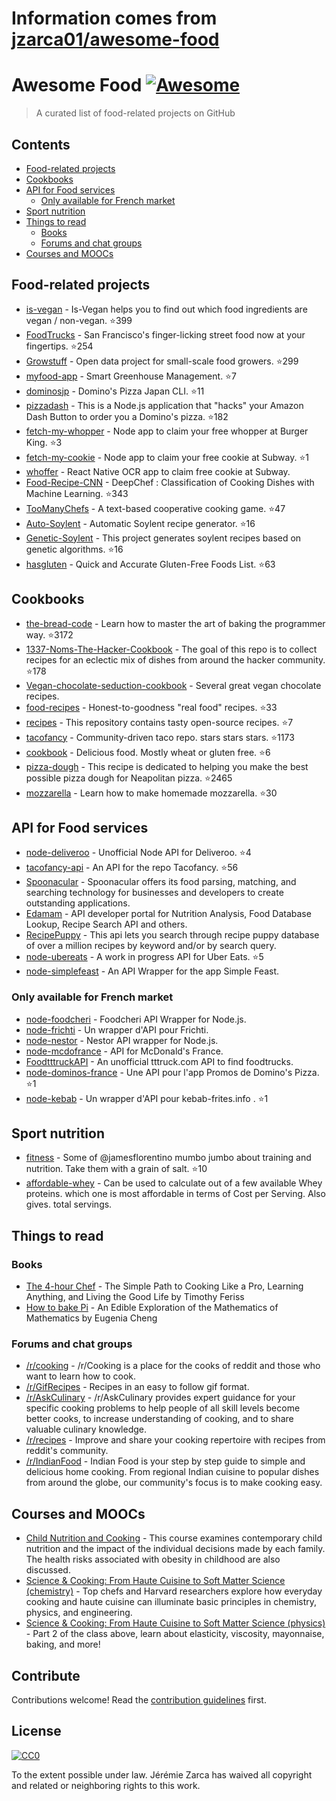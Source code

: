 # Information comes from [jzarca01/awesome-food](https://github.com/jzarca01/awesome-food)
# Awesome Food [![Awesome](https://awesome.re/badge.svg)](https://awesome.re)

> A curated list of food-related projects on GitHub

## Contents

- [Food-related projects](#food-related-projects)
- [Cookbooks](#cookbooks)
- [API for Food services](#api-for-food-services)
  - [Only available for French market](#only-available-for-french-market)
- [Sport nutrition](#sport-nutrition)
- [Things to read](#things-to-read)
  - [Books](#books)
  - [Forums and chat groups](#forums-and-chat-groups)
- [Courses and MOOCs](#courses-and-moocs)

## Food-related projects

- [is-vegan](https://github.com/hmontazeri/is-vegan) - Is-Vegan helps you to find out which food ingredients are vegan / non-vegan. :star:399
- [FoodTrucks](https://github.com/prakhar1989/FoodTrucks) - San Francisco's finger-licking street food now at your fingertips. :star:254
- [Growstuff](https://github.com/Growstuff/growstuff) - Open data project for small-scale food growers. :star:299
- [myfood-app](https://github.com/MickaelGandecki/myfood-app) - Smart Greenhouse Management. :star:7
- [dominosjp](https://github.com/inket/dominosjp) - Domino's Pizza Japan CLI. :star:11
- [pizzadash](https://github.com/bhberson/pizzadash) - This is a Node.js application that "hacks" your Amazon Dash Button to order you a Domino's pizza. :star:182
- [fetch-my-whopper](https://github.com/jzarca01/fetch-my-whopper) - Node app to claim your free whopper at Burger King. :star:3
- [fetch-my-cookie](https://github.com/jzarca01/fetch-my-cookie) - Node app to claim your free cookie at Subway. :star:1
- [whoffer](https://github.com/jzarca01/whoffer) - React Native OCR app to claim free cookie at Subway.
- [Food-Recipe-CNN](https://github.com/Murgio/Food-Recipe-CNN) - DeepChef : Classification of Cooking Dishes with Machine Learning. :star:343
- [TooManyChefs](https://github.com/navignaw/TooManyChefs) - A text-based cooperative cooking game. :star:47
- [Auto-Soylent](https://github.com/nick/auto-soylent) - Automatic Soylent recipe generator. :star:16
- [Genetic-Soylent](https://github.com/nick/genetic-soylent) - This project generates soylent recipes based on genetic algorithms. :star:16
- [hasgluten](https://github.com/hasgluten/hasgluten) - Quick and Accurate Gluten-Free Foods List. :star:63

## Cookbooks

- [the-bread-code](https://github.com/hendricius/the-bread-code) - Learn how to master the art of baking the programmer way. :star:3172
- [1337-Noms-The-Hacker-Cookbook](https://github.com/DEAD10C5/1337-Noms-The-Hacker-Cookbook) - The goal of this repo is to collect recipes for an eclectic mix of dishes from around the hacker community. :star:178
- [Vegan-chocolate-seduction-cookbook](https://github.com/the-domains/vegan-chocolate-seduction-cookbook) - Several great vegan chocolate recipes.
- [food-recipes](https://github.com/obfuscurity/food-recipes) - Honest-to-goodness "real food" recipes. :star:33
- [recipes](https://github.com/bzimmerman/recipes) - This repository contains tasty open-source recipes. :star:7
- [tacofancy](https://github.com/sinker/tacofancy) - Community-driven taco repo. stars stars stars. :star:1173
- [cookbook](https://github.com/jlinder/cookbook) - Delicious food. Mostly wheat or gluten free. :star:6
- [pizza-dough](https://github.com/hendricius/pizza-dough) - This recipe is dedicated to helping you make the best possible pizza dough for Neapolitan pizza. :star:2465
- [mozzarella](https://github.com/hendricius/mozzarella) - Learn how to make homemade mozzarella. :star:30

## API for Food services

- [node-deliveroo](https://github.com/jzarca01/node-deliveroo) - Unofficial Node API for Deliveroo. :star:4
- [tacofancy-api](https://github.com/evz/tacofancy-api) - An API for the repo Tacofancy. :star:56
- [Spoonacular](https://spoonacular.com/food-api) -
  Spoonacular offers its food parsing, matching, and searching technology for businesses and developers to create outstanding applications.
- [Edamam](https://developer.edamam.com/) - API developer portal for Nutrition Analysis, Food Database Lookup, Recipe Search API and others.
- [RecipePuppy](http://www.recipepuppy.com/about/api/) - This api lets you search through recipe puppy database of over a million recipes by keyword and/or by search query.
- [node-ubereats](https://github.com/jzarca01/node-ubereats) - A work in progress API for Uber Eats. :star:5
- [node-simplefeast](https://github.com/jzarca01/node-simplefeast) - An API Wrapper for the app Simple Feast.

### Only available for French market

- [node-foodcheri](https://github.com/jzarca01/node-foodcheri) - Foodcheri API Wrapper for Node.js.
- [node-frichti](https://github.com/jzarca01/node-frichti) - Un wrapper d'API pour Frichti.
- [node-nestor](https://github.com/jzarca01/node-nestor) - Nestor API wrapper for Node.js.
- [node-mcdofrance](https://github.com/jzarca01/node-mcdofrance) - API for McDonald's France.
- [FoodtttruckAPI](https://github.com/jzarca01/FoodtttruckAPI.git) - An unofficial tttruck.com API to find foodtrucks.
- [node-dominos-france](https://github.com/jzarca01/node-dominos-france.git) - Une API pour l'app Promos de Domino's Pizza. :star:1
- [node-kebab](https://github.com/jzarca01/node-kebab) - Un wrapper d'API pour kebab-frites.info . :star:1

## Sport nutrition

- [fitness](https://github.com/jamesflorentino/fitness) - Some of @jamesflorentino mumbo jumbo about training and nutrition. Take them with a grain of salt. :star:10
- [affordable-whey](https://github.com/prkeshri/affordable-whey) - Can be used to calculate out of a few available Whey proteins. which one is most affordable in terms of Cost per Serving. Also gives. total servings.

## Things to read

### Books

- [The 4-hour Chef](https://www.goodreads.com/book/show/13129810-the-4-hour-chef) - The Simple Path to Cooking Like a Pro, Learning Anything, and Living the Good Life by Timothy Feriss
- [How to bake Pi](https://www.goodreads.com/book/show/23360039-how-to-bake-pi) - An Edible Exploration of the Mathematics of Mathematics by Eugenia Cheng

### Forums and chat groups

- [/r/cooking](https://www.reddit.com/r/Cooking/) - /r/Cooking is a place for the cooks of reddit and those who want to learn how to cook.
- [/r/GifRecipes](https://www.reddit.com/r/GifRecipes/) - Recipes in an easy to follow gif format.
- [/r/AskCulinary](https://www.reddit.com/r/AskCulinary/) - /r/AskCulinary provides expert guidance for your specific cooking problems to help people of all skill levels become better cooks, to increase understanding of cooking, and to share valuable culinary knowledge.
- [/r/recipes](https://www.reddit.com/r/recipes/) - Improve and share your cooking repertoire with recipes from reddit's community.
- [/r/IndianFood](https://www.reddit.com/r/IndianFood/) - Indian Food is your step by step guide to simple and delicious home cooking. From regional Indian cuisine to popular dishes from around the globe, our community's focus is to make cooking easy.

## Courses and MOOCs

- [Child Nutrition and Cooking](https://www.coursera.org/learn/childnutrition) - This course examines contemporary child nutrition and the impact of the individual decisions made by each family. The health risks associated with obesity in childhood are also discussed.
- [Science & Cooking: From Haute Cuisine to Soft Matter Science (chemistry)](https://www.edx.org/course/science-cooking-from-haute-cuisine-to-soft-matter-science-chemistry) - Top chefs and Harvard researchers explore how everyday cooking and haute cuisine can illuminate basic principles in chemistry, physics, and engineering.
- [Science & Cooking: From Haute Cuisine to Soft Matter Science (physics)](https://www.edx.org/course/science-cooking-from-haute-cuisine-to-soft-matter-science-physics-2) - Part 2 of the class above, learn about elasticity, viscosity, mayonnaise, baking, and more!


## Contribute

Contributions welcome! Read the [contribution guidelines](contributing.md) first.

## License

[![CC0](http://mirrors.creativecommons.org/presskit/buttons/88x31/svg/cc-zero.svg)](http://creativecommons.org/publicdomain/zero/1.0)

To the extent possible under law. Jérémie Zarca has waived all copyright and
related or neighboring rights to this work.

